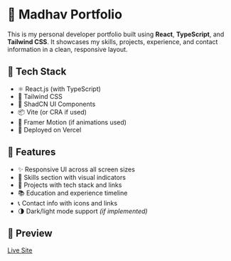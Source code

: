 # 💼 Madhav Portfolio

This is my personal developer portfolio built using **React**, **TypeScript**, and **Tailwind CSS**. It showcases my skills, projects, experience, and contact information in a clean, responsive layout.

## 🚀 Tech Stack

- ⚛️ React.js (with TypeScript)
- 💨 Tailwind CSS
- 🎨 ShadCN UI Components
- 📦 Vite (or CRA if used)
- 🧩 Framer Motion (if animations used)
- 📁 Deployed on Vercel

## 🧠 Features

- ✨ Responsive UI across all screen sizes
- 🎯 Skills section with visual indicators
- 🧩 Projects with tech stack and links
- 📚 Education and experience timeline
- 📞 Contact info with icons and links
- 🌗 Dark/light mode support *(if implemented)*

## 📸 Preview

[Live Site](https://your-vercel-app-url.vercel.app)
